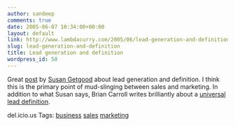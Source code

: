 ```yaml
---
author: sandeep
comments: true
date: 2005-06-07 10:34:00+00:00
layout: default
link: http://www.lambdacurry.com/2005/06/lead-generation-and-definition/
slug: lead-generation-and-definition
title: Lead generation and definition
wordpress_id: 50
---
```


Great [post](http://getgood.typepad.com/getgood_strategic_marketi/2005/03/leads_leads_lea_1.html) by [Susan Getgood](http://getgood.typepad.com) about lead generation and definition.
I think this is the primary point of mud-slinging between sales and marketing. In addition to what Susan says, Brian Carroll writes brilliantly about a [universal lead definition](http://www.increasemysales.com/article.asp?ARTICLEID=159).


del.icio.us Tags: [business](http://del.icio.us/sss8ue/business) [sales](http://del.icio.us/sss8ue/sales) [marketing](http://del.icio.us/sss8ue/marketing)
